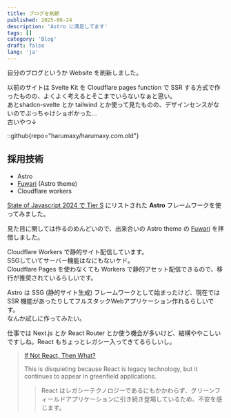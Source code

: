 ```yaml
---
title: ブログを刷新
published: 2025-06-24
description: 'Astro に満足してます'
tags: []
category: 'Blog'
draft: false 
lang: 'ja'
---
```


自分のブログというか Website を刷新しました。

以前のサイトは Svelte Kit を Cloudflare pages function で SSR する方式で作ったものの、よくよく考えるとそこまでいらないなぁと思い。  
あとshadcn-svelte とか tailwind とか使って見たものの、デザインセンスがないのでぶっちゃけショボかった...  
古いやつ↓


::github{repo="harumaxy/harumaxy.com.old"}

## 採用技術

- Astro
- [Fuwari](https://github.com/saicaca/fuwari) (Astro theme)
- Cloudflare workers

[State of Javascript 2024 で Tier S](https://2024.stateofjs.com/en-US/libraries/#tier_list) にリストされた **Astro** フレームワークを使ってみました。

見た目に関しては作るのめんどいので、出来合いの Astro theme の [Fuwari](https://github.com/saicaca/fuwari) を拝借しました。

Cloudflare Workers で静的サイト配信しています。  
SSGしていてサーバー機能はなにもないケド。  
Cloudflare Pages を使わなくても Workers で静的アセット配信できるので、移行が推奨されているらしいです。


Astro は SSG (静的サイト生成) フレームワークとして始まったけど、現在では SSR 機能があったりしてフルスタックWebアプリケーション作れるらしいです。  
なんか試しに作ってみたい。

仕事では Next.js とか React Router とか使う機会が多いけど、結構ややこしいですしね。React もちょっとレガシー入ってきてるらしいし。  

> [If Not React, Then What?](https://infrequently.org/2024/11/if-not-react-then-what/)  
> 
> This is disquieting because React is legacy technology, but it continues to appear in greenfield applications.
> 
> > React はレガシーテクノロジーであるにもかかわらず、グリーンフィールドアプリケーションに引き続き登場しているため、不安を感じます。